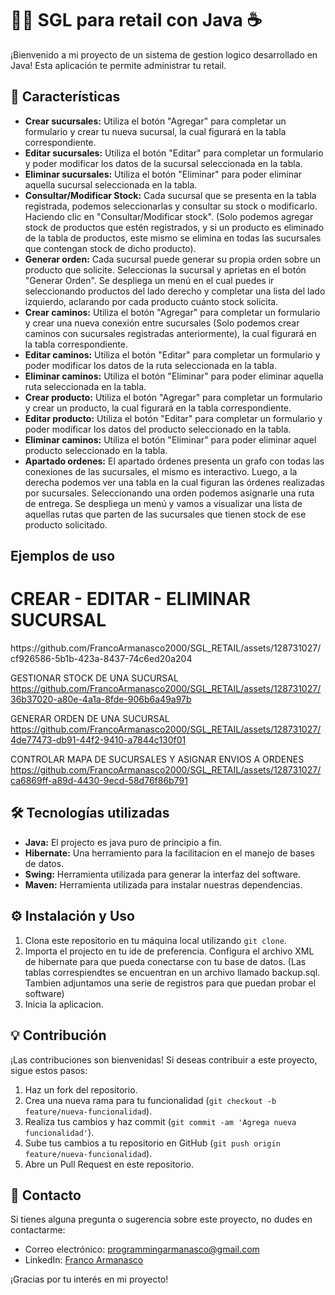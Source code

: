 # 👨‍💻 SGL para retail con Java ☕

¡Bienvenido a mi proyecto de un sistema de gestion logico desarrollado en Java! Esta aplicación te permite administrar tu retail.

## 🎨 Características

- **Crear sucursales:** Utiliza el botón "Agregar" para completar un formulario y crear tu nueva sucursal, la cual figurará en la tabla correspondiente.
- **Editar sucursales:** Utiliza el botón "Editar" para completar un formulario y poder modificar los datos de la sucursal seleccionada en la tabla.
- **Eliminar sucursales:** Utiliza el botón "Eliminar" para poder eliminar aquella sucursal seleccionada en la tabla.
- **Consultar/Modificar Stock:** Cada sucursal que se presenta en la tabla registrada, podemos seleccionarlas y consultar su stock o modificarlo. Haciendo clic en "Consultar/Modificar stock". (Solo podemos agregar stock de productos que estén registrados, y si un producto es eliminado de la tabla de productos, este mismo se elimina en todas las sucursales que contengan stock de dicho producto).
- **Generar orden:** Cada sucursal puede generar su propia orden sobre un producto que solicite. Seleccionas la sucursal y aprietas en el botón "Generar Orden". Se despliega un menú en el cual puedes ir seleccionando productos del lado derecho y completar una lista del lado izquierdo, aclarando por cada producto cuánto stock solicita.
- **Crear caminos:** Utiliza el botón "Agregar" para completar un formulario y crear una nueva conexión entre sucursales (Solo podemos crear caminos con sucursales registradas anteriormente), la cual figurará en la tabla correspondiente.
- **Editar caminos:** Utiliza el botón "Editar" para completar un formulario y poder modificar los datos de la ruta seleccionada en la tabla.
- **Eliminar caminos:** Utiliza el botón "Eliminar" para poder eliminar aquella ruta seleccionada en la tabla.
- **Crear producto:** Utiliza el botón "Agregar" para completar un formulario y crear un producto, la cual figurará en la tabla correspondiente.
- **Editar producto:** Utiliza el botón "Editar" para completar un formulario y poder modificar los datos del producto seleccionado en la tabla.
- **Eliminar caminos:** Utiliza el botón "Eliminar" para poder eliminar aquel producto seleccionado en la tabla.
- **Apartado ordenes:** El apartado órdenes presenta un grafo con todas las conexiones de las sucursales, el mismo es interactivo. Luego, a la derecha podemos ver una tabla en la cual figuran las órdenes realizadas por sucursales. Seleccionando una orden podemos asignarle una ruta de entrega. Se despliega un menú y vamos a visualizar una lista de aquellas rutas que parten de las sucursales que tienen stock de ese producto solicitado.

## Ejemplos de uso

<h1>CREAR - EDITAR - ELIMINAR SUCURSAL</h1>
https://github.com/FrancoArmanasco2000/SGL_RETAIL/assets/128731027/cf926586-5b1b-423a-8437-74c6ed20a204

GESTIONAR STOCK DE UNA SUCURSAL
https://github.com/FrancoArmanasco2000/SGL_RETAIL/assets/128731027/36b37020-a80e-4a1a-8fde-906b6a49a97b

GENERAR ORDEN DE UNA SUCURSAL
https://github.com/FrancoArmanasco2000/SGL_RETAIL/assets/128731027/4de77473-db91-44f2-9410-a7844c130f01

CONTROLAR MAPA DE SUCURSALES Y ASIGNAR ENVIOS A ORDENES
https://github.com/FrancoArmanasco2000/SGL_RETAIL/assets/128731027/ca6869ff-a89d-4430-9ecd-58d76f86b791

## 🛠️ Tecnologías utilizadas

- **Java:** El projecto es java puro de principio a fin.
- **Hibernate:** Una herramiento para la facilitacion en el manejo de bases de datos.
- **Swing:** Herramienta utilizada para generar la interfaz del software.
- **Maven:** Herramienta utilizada para instalar nuestras dependencias.

## ⚙️ Instalación y Uso

1. Clona este repositorio en tu máquina local utilizando `git clone`.
2. Importa el projecto en tu ide de preferencia. Configura el archivo XML de hibernate para que pueda conectarse con tu base de datos. (Las tablas correspiendtes se encuentran en un archivo llamado backup.sql. Tambien adjuntamos una serie de registros para que puedan probar el software)
3. Inicia la aplicacion.


## 💡 Contribución

¡Las contribuciones son bienvenidas! Si deseas contribuir a este proyecto, sigue estos pasos:

1. Haz un fork del repositorio.
2. Crea una nueva rama para tu funcionalidad (`git checkout -b feature/nueva-funcionalidad`).
3. Realiza tus cambios y haz commit (`git commit -am 'Agrega nueva funcionalidad'`).
4. Sube tus cambios a tu repositorio en GitHub (`git push origin feature/nueva-funcionalidad`).
5. Abre un Pull Request en este repositorio.

## 📧 Contacto

Si tienes alguna pregunta o sugerencia sobre este proyecto, no dudes en contactarme:

- Correo electrónico: programmingarmanasco@gmail.com
- LinkedIn: [Franco Armanasco](https://www.linkedin.com/in/francoarmanasco/)

¡Gracias por tu interés en mi proyecto!


